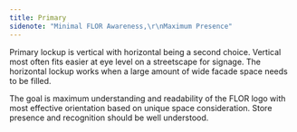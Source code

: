 ```yaml
---
title: Primary
sidenote: "Minimal FLOR Awareness,\r\nMaximum Presence"
---
```


Primary lockup is vertical with horizontal being a second choice. Vertical most often fits easier at eye level on a streetscape for signage. The horizontal lockup works when a large amount 
of wide facade space needs to be filled.

The goal is maximum understanding and readability of the FLOR logo with most effective orientation based on unique space consideration. Store presence and recognition should be well understood.